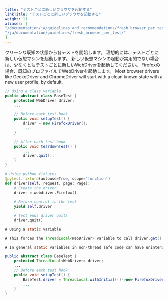 ```yaml
---
title: "テストごとに新しいブラウザを起動する"
linkTitle: "テストごとに新しいブラウザを起動する"
weight: 11
aliases: [
"/documentation/ja/guidelines_and_recommendations/fresh_browser_per_test/",
"/ja/documentation/guidelines/fresh_browser_per_test/"
]
---
```



クリーンな既知の状態から各テストを開始します。
理想的には、テストごとに新しい仮想マシンを起動します。
新しい仮想マシンの起動が実用的でない場合は、少なくともテストごとに新しいWebDriverを起動してください。
Firefoxの場合、既知のプロファイルでWebDriverを起動します。
Most browser drivers like GeckoDriver and ChromeDriver will start with a clean
known state with a new user profile, by default.

```java
// Using a class variable
public abstract class BaseTest {
	protected WebDriver driver;
    ...

    // Before each test hook
    public void setupTest() {
        driver = new FirefoxDriver();
        ...
    }

    // After each test hook
    public void teardownTest() {
        ...
        driver.quit();
    }
}
```

```python
# Using python fixtures
@pytest.fixture(autouse=True, scope='function')
def driver(self, request, page: Page):
    # Create the driver
    driver = webdriver.Firefox()
    
    # Return control to the test 
    yield self.driver

    # Test ends driver quits
    driver.quit()
```

```java
# Using a static variable

# This forces the ThreadLocal<WebDriver> variable to call driver.get() every time the driver wants to be used.

# In general static variables in non-thread safe code can have unintended consequences and increase the maintanance effort in the code base.

public abstract class BaseTest {
	protected ThreadLocal<WebDriver> driver;
    ...
    // Before each test hook
    public void setupTest() {
        BaseTest.driver = ThreadLocal.withInitial(()->new FirefoxDriver());
        ...
    }
}
```
